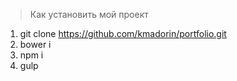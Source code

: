 > Как установить мой проект

1. git clone https://github.com/kmadorin/portfolio.git
2. bower i
3. npm i
4. gulp